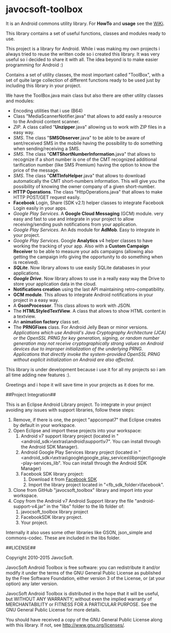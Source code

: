 javocsoft-toolbox
=================

It is an Android commons utility library. For <b>HowTo</b> and <b>usage</b> see the [WiKi](https://github.com/javocsoft/javocsoft-toolbox/wiki).

This library contains a set of useful functions, classes and modules ready to use.

This project is a library for Android. While i was making my own projects i always tried to reuse the written code so i created this library. It was very useful so i decided to share it with all. The idea beyond is to make easier programming for Android :)

Contains a set of utility classes, the most important called "ToolBox", with a set of quite large collection of different functions ready to be used just by including this library in your project.

We have the ToolBox.java main class but also there are other utility classes and modules:

* Encoding utilities that i use (B64)
* Class "MediaScannerNotifier.java" that allows to add easily a resource to the Android content scanner.
* <i>ZIP</i>. A class called "<b>Unzipper</b>.java" allowing us to work with ZIP files in a easy way.
* <i>SMS</i>. The class "<b>SMSObserver</b>.java" to be able to be aware of sent/received SMS in the mobile having the possibility to do something when sending/receiving a SMS.
* <i>SMS</i>. The class "<b>CMTShortNumberInformation</b>.java" that allows to recognize if a short number is one of the CMT recognized additional tarification number (like SMS Premium) having the option to know the price of the message.
* <i>SMS</i>. The class "<b>CMTInfoHelper</b>.java" that allows to download automatically the CMT short-numbers information. This will give you the possibility of knowing the owner company of a given short-number.
* <b>HTTP Operations</b>. The class "HttpOperations.java" that allows to make HTTP POST/GET request easily.
* <b>Facebook</b> Login, Share (SDK v2.1) helper classes to integrate Facebook Login easily in your apps.
* <i>Google Play Services</i>. A <b>Google Cloud Messaging</b> (GCM) module. very easy and fast to use and integrate in your project to allow receiving/sending push notifications from your application.
* <i>Google Play Services</i>. An Ads module for <b>AdMob</b>. Easy to integrate in your project.
* <i>Google Play Services</i>. Google <b>Analytics</b> v4 helper classes to have working the tracking of your app. Also with a <b>Custom Campaign Receiver</b> to be able to measure your ads campaigns (allowing also getting the campaign info giving the opportunity to do something when is received).
* <i><b>SQLite</b></i>. Now library allows to use easily SQLite databases in your applications.
* <i><b>Google Drive</b></i>. Now library allows to use in a really easy way the Drive to store your application data in the cloud.
* <b>Notifications creation</b> using the last API maintaining retro-compatibility.
* <b>GCM module</b>. This allows to integrate Android notifications in your project in a easy way.
* A <b>GsonProcessor</b>. This class allows to work with JSON.
* The <b>HTMLStyledTextView</b>. A class that allows to show HTML content in a textview.
* An <b>animation factory</b> class set.
* The <b>PRNGFixes</b> class. For Android Jelly Bean or minor versions. <i>Applications which use Android's Java Cryptography Architecture (JCA) or the OpenSSL PRNG for key generation, signing, or random number generation may not receive cryptographically strong values on Android devices due to improper initialization of the underlying PRNG. Applications that 
directly invoke the system-provided OpenSSL PRNG without explicit initialization on Android are also affected</i>.

This library is under development because i use it for all my projects so i am all time adding new features :).


Greetings and i hope it will save time in your projects as it does for me.

##Project Integration##

This is an Eclipse Android Library project. To integrate in your project avoiding any issues with support libraries, follow these steps:  

1. Remove, if there is one, the project "appcompat7" that Eclipse creates by default in your workspace.
2. Open Eclipse and import these projects into your workspace:
	1. Android v7 support library project (located in "<android_sdk>\extras\android\support\v7". You can install through the Android SDK Manager).
	2. Android Google Play Services library project (located in "<android_sdk>\extras\google\google_play_services\libproject\google-play-services_lib". You can install through the Android SDK Manager)
	3. Facebook SDK library project:
		1. Download it from <a href="https://developers.facebook.com/docs/android/downloads/">Facebook SDK</a>
		2. Import the library project located in "<fb_sdk_folder>\facebook".
3. Clone from GitHub "javocsoft_toolbox" library and import into your workspace.
4. Copy from the Android v7 Android Support library the file "android-support-v4.jar" in the "libs" folder to the lib folder of:
	1. javocsoft_toolbox library project
	2. FacebookSDK library project.
	3. Your project.

Internally it also uses some other libraries like GSON, json_simple and commons-codec. These are included in the libs folder. 

##LICENSE##

Copyright 2010-2015 JavocSoft.

JavocSoft Android Toolbox is free software: you can redistribute it 
and/or modify it under the terms of the GNU General Public License as 
published by the Free Software Foundation, either version 3 of the 
License, or (at your option) any later version.

JavocSoft Android Toolbox is distributed in the hope that it will be useful,
but WITHOUT ANY WARRANTY; without even the implied warranty of
MERCHANTABILITY or FITNESS FOR A PARTICULAR PURPOSE.  See the
GNU General Public License for more details.

You should have received a copy of the GNU General Public License
along with this library.  If not, see <http://www.gnu.org/licenses/>.

